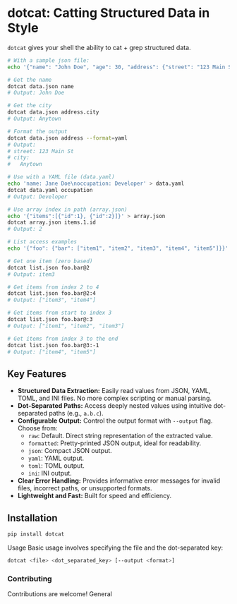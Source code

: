 # dotcat: Catting Structured Data in Style

`dotcat` gives your shell the ability to cat + grep structured data.

```bash
# With a sample json file:
echo '{"name": "John Doe", "age": 30, "address": {"street": "123 Main St", "city": "Anytown"}}' > data.json

# Get the name
dotcat data.json name
# Output: John Doe

# Get the city
dotcat data.json address.city
# Output: Anytown

# Format the output
dotcat data.json address --format=yaml
# Output:
# street: 123 Main St
# city:
#   Anytown

# Use with a YAML file (data.yaml)
echo 'name: Jane Doe\noccupation: Developer' > data.yaml
dotcat data.yaml occupation
# Output: Developer

# Use array index in path (array.json)
echo '{"items":[{"id":1}, {"id":2}]}' > array.json
dotcat array.json items.1.id
# Output: 2

# List access examples
echo '{"foo": {"bar": ["item1", "item2", "item3", "item4", "item5"]}}' > list.json

# Get one item (zero based)
dotcat list.json foo.bar@2
# Output: item3

# Get items from index 2 to 4
dotcat list.json foo.bar@2:4
# Output: ["item3", "item4"]

# Get items from start to index 3
dotcat list.json foo.bar@:3
# Output: ["item1", "item2", "item3"]

# Get items from index 3 to the end
dotcat list.json foo.bar@3:-1
# Output: ["item4", "item5"]
```

## Key Features

* **Structured Data Extraction:** Easily read values from JSON, YAML, TOML, and INI files. No more complex scripting or manual parsing.
* **Dot-Separated Paths:** Access deeply nested values using intuitive dot-separated paths (e.g., `a.b.c`).
* **Configurable Output:** Control the output format with `--output` flag. Choose from:
  * `raw`:  Default. Direct string representation of the extracted value.
  * `formatted`: Pretty-printed JSON output, ideal for readability.
  * `json`: Compact JSON output.
  * `yaml`: YAML output.
  * `toml`: TOML output.
  * `ini`: INI output.
* **Clear Error Handling:** Provides informative error messages for invalid files, incorrect paths, or unsupported formats.
* **Lightweight and Fast:** Built for speed and efficiency.

## Installation

```bash
pip install dotcat
```

Usage
Basic usage involves specifying the file and the dot-separated key:

```bash
dotcat <file> <dot_separated_key> [--output <format>]
```

### Contributing

Contributions are welcome! General
